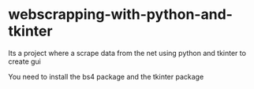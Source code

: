 # webscrapping-with-python-and-tkinter
Its a project where a scrape data from the net using python and tkinter to create gui

You need to install the bs4 package and the tkinter package
